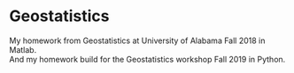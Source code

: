 # Geostatistics
My homework from Geostatistics at University of Alabama Fall 2018 in Matlab.<br>
And my homework build for the Geostatistics workshop Fall 2019 in Python.
